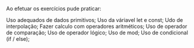 Ao efetuar os exercícios pude praticar:

Uso adequados de dados primitivos;
Uso da váriavel let e const;
Udo de interpolação;
Fazer calculo com operadores aritméticos;
Uso de operador de comparação;
Uso de operador lógico;
Uso de mod;
Uso de condicional (if / else);